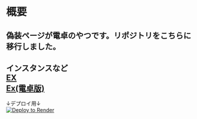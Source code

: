 # 概要  

偽装ページが電卓のやつです。リポジトリをこちらに移行しました。  
---
インスタンスなど  
[EX](https://github.com/beta9514/B95_EX)  
[Ex(電卓版)](https://github.com/beta9514/B95_EX-calculator)  
---
↓デプロイ用↓  
  <a href="https://render.com/deploy?repo=https://github.com/beta9514/B95_calculator"><img src="https://render.com/images/deploy-to-render-button.svg" alt="Deploy to Render"></a><br>
